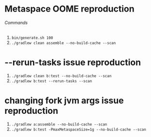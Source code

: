 # Metaspace OOME reproduction

###### Commands

1. `bin/generate.sh 100`
1. `./gradlew clean assemble --no-build-cache --scan`


# --rerun-tasks issue reproduction

1. `./gradlew clean b:test --no-build-cache --scan`
1. `./gradlew b:test --rerun-tasks --scan`


# changing fork jvm args issue reproduction

1. `./gradlew a:assemble --no-build-cache --scan`
1. `./gradlew b:test -PmaxMetaspaceSize=1g --no-build-cache --scan`
